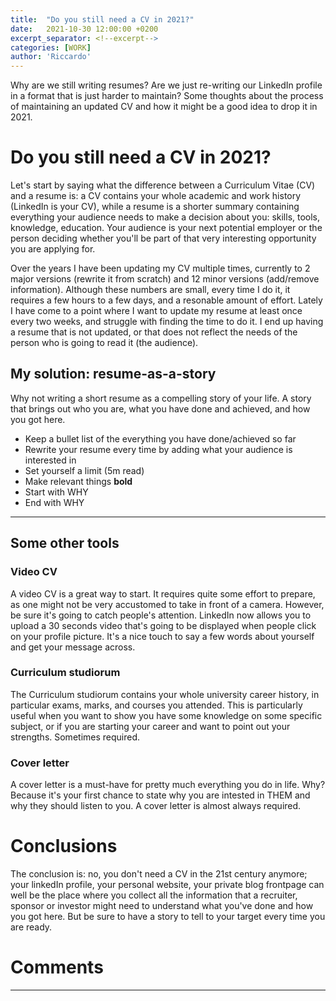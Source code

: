 ```yaml
---
title:  "Do you still need a CV in 2021?"
date:   2021-10-30 12:00:00 +0200
excerpt_separator: <!--excerpt-->
categories: [WORK]
author: 'Riccardo'
---
```

Why are we still writing resumes? Are we just re-writing our LinkedIn profile in a format that is just harder to maintain? Some thoughts about the process of maintaining an updated CV and how it might be a good idea to drop it in 2021.
<!--excerpt-->

# Do you still need a CV in 2021?

Let's start by saying what the difference between a Curriculum Vitae (CV) and a resume is: a CV contains your whole academic and work history (LinkedIn is your CV), while a resume is a shorter summary containing everything your audience needs to make a decision about you: skills, tools, knowledge, education. Your audience is your next potential employer or the person deciding whether you'll be part of that very interesting opportunity you are applying for.

Over the years I have been updating my CV multiple times, currently to 2 major versions (rewrite it from scratch) and 12 minor versions (add/remove information). Although these numbers are small, every time I do it, it requires a few hours to a few days, and a resonable amount of effort. Lately I have come to a point where I want to update my resume at least once every two weeks, and struggle with finding the time to do it. I end up having a resume that is not updated, or that does not reflect the needs of the person who is going to read it (the audience).


## My solution: resume-as-a-story
Why not writing a short resume as a compelling story of your life. A story that brings out who you are, what you have done and achieved, and how you got here.

+ Keep a bullet list of the everything you have done/achieved so far
+ Rewrite your resume every time by adding what your audience is interested in
+ Set yourself a limit (5m read)
+ Make relevant things **bold**
+ Start with WHY
+ End with WHY

---

## Some other tools

### Video CV
A video CV is a great way to start. It requires quite some effort to prepare, as one might not be very accustomed to take in front of a camera. However, be sure it's going to catch people's attention. LinkedIn now allows you to upload a 30 seconds video that's going to be displayed when people click on your profile picture. It's a nice touch to say a few words about yourself and get your message across.

### Curriculum studiorum
The Curriculum studiorum contains your whole university career history, in particular exams, marks, and courses you attended. This is particularly useful when you want to show you have some knowledge on some specific subject, or if you are starting your career and want to point out your strengths. Sometimes required.

### Cover letter
A cover letter is a must-have for pretty much everything you do in life. Why? Because it's your first chance to state why you are intested in THEM and why they should listen to you. A cover letter is almost always required.

# Conclusions
The conclusion is: no, you don't need a CV in the 21st century anymore; your linkedIn profile, your personal website, your private blog frontpage can well be the place where you collect all the information that a recruiter, sponsor or investor might need to understand what you've done and how you got here. But be sure to have a story to tell to your target every time you are ready.

<!--Please add your comments below

Use the following template:
# Copy from the next line
### username
---
# until here

-->
# Comments
---
